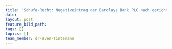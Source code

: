 ```yaml
---
title: 'Schufa-Recht: Negativeintrag der Barclays Bank PLC nach gerichtlichem Vergleich widerrufen'
date:
layout: post
feature_bild_path:
tags: []
topics: []
team_member: dr-sven-tintemann
---
```

